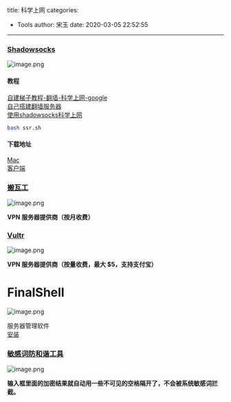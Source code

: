 title: 科学上网
categories:
 - Tools
author: 宋玉
date: 2020-03-05 22:52:55
---

### [Shadowsocks](https://github.com/shadowsocks)
![image.png](https://cdn.nlark.com/yuque/0/2020/png/394169/1582606753454-a712673f-4328-4d21-a1ac-cf3fe89b0403.png#align=left&display=inline&height=763&name=image.png&originHeight=1526&originWidth=2874&size=296751&status=done&style=none&width=1437)


#### 教程
[自建梯子教程-翻墙-科学上网-google](https://github.com/dudefu/btgfw)<br />[自己搭建翻墙服务器](https://jiyiren.github.io/2016/10/06/fanqiang/)<br />[使用shadowsocks科学上网](https://www.textarea.com/ExpectoPatronum/shiyong-shadowsocks-kexue-shangwang-265/)
```bash
bash ssr.sh
```


#### 下载地址
[Mac](https://github.com/shadowsocks/ShadowsocksX-NG)<br />[客户端](https://shadowsocks.org/en/download/clients.html)

### [搬瓦工](https://bwh88.net/)
![image.png](https://cdn.nlark.com/yuque/0/2020/png/394169/1582606995538-33fbc0bd-e51f-40ba-809c-6e212d86a966.png#align=left&display=inline&height=763&name=image.png&originHeight=1526&originWidth=2880&size=1837449&status=done&style=none&width=1440)

**VPN 服务器提供商（按月收费）**

### [Vultr](https://my.vultr.com/)
![image.png](https://cdn.nlark.com/yuque/0/2020/png/394169/1582607151208-a60bf1f9-33d3-4624-9e7e-c371f0920466.png#align=left&display=inline&height=761&name=image.png&originHeight=1522&originWidth=2874&size=1273879&status=done&style=none&width=1437)

**VPN 服务器提供商（按量收费，最大 $5，支持支付宝）**

# FinalShell
![image.png](https://cdn.nlark.com/yuque/0/2020/png/394169/1583381678360-4efdf799-9812-4811-b481-d81f7bb392ec.png#align=left&display=inline&height=877&name=image.png&originHeight=1754&originWidth=2880&size=198537&status=done&style=none&width=1440)

服务器管理软件<br />[安装](http://www.hostbuf.com/t/1059.html)

### [敏感词防和谐工具](https://we.laogongshuo.com/)
![image.png](https://cdn.nlark.com/yuque/0/2020/png/394169/1582638072895-0f3a852b-5360-4e2f-aeda-2fa9228df95f.png#align=left&display=inline&height=762&name=image.png&originHeight=1524&originWidth=2872&size=145734&status=done&style=none&width=1436)

**输入框里面的加密结果就自动用一些不可见的空格隔开了，不会被系统敏感词拦截。**

